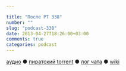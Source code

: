 ```yaml
---

title: "После РТ 338"
number: ""
slug: "podcast-338"
date: 2013-04-27T18:26:00+03:00
comments: true
categories: podcast
---
```

[аудио](http://cdn.radio-t.com/rt338post.mp3) ● [пиратский torrent](http://pirates.radio-t.com/torrents/rt338post.mp3.torrent) ● [лог чата](http://chat.radio-t.com/logs/radio-t-338.html) ● [wiki](http://wiki.radio-t.com/%D0%9F%D0%BE%D1%81%D0%BB%D0%B5_%D0%A0%D0%A2_338) <audio src="http://cdn.radio-t.com/rt338post.mp3" preload="none">
